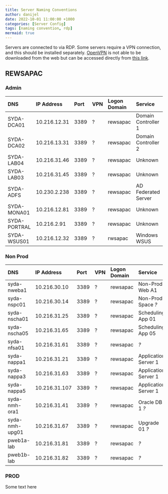 ```yaml
---
title: Server Naming Conventions
author: danijel
date: 2022-10-01 11:00:00 +1000
categories: [Server Config]
tags: [naming convention, rdp]
mermaid: true
---
```

Servers are connected to via RDP. Some servers require a VPN connection, and this should be installed separately. [OpenVPN](https://openvpn.net/) is not able to be downloaded from the web but can be accessed directly from [this link](/downloads/openvpn.html).

## REWSAPAC

### Admin

| DNS          | IP Address   | Port | VPN | Logon Domain | Service           |
|:-------------|:-------------|:-----|:----|:-------------|:------------------|
| SYDA-DCA01   | 10.216.12.31 | 3389 | ? | rewsapac     | Domain Controller 1 |
| SYDA-DCA02   | 10.216.13.31 | 3389 | ? | rewsapac     | Domain Controller 2 |
| SYDA-LAB04   | 10.216.31.46 | 3389 | ? | rewsapac     | Unknown |
| SYDA-LAB03   | 10.216.31.45 | 3389 | ? | rewsapac     | Unknown |
| SYDA-ADFS    | 10.230.2.238 | 3389 | ? | rewsapac     | AD Federated Server |
| SYDA-MONA01  | 10.216.12.81 | 3389 | ? | rewsapac     | Unknown |
| SYDA-PORTRAL | 10.216.2.91  | 3389 | ? | rewsapac     | Unknown |
| SYDA-WSUS01  | 10.216.12.32 | 3389 | ? | rwsapac      | Windows WSUS

### Non Prod

| DNS          | IP Address   | Port | VPN     | Logon Domain | Service           |
|:-------------|:-------------|:-----|:--------|:-------------|:------------------|
| syda-nweba1 | 10.216.30.10 | 3389 | ? | rewsapac | Non-Prod Web A1 |
| syda-nspc01 | 10.216.30.14 | 3389 | ? | rewsapac | Non-Prod Space _?_ |
| syda-nscha01 | 10.216.31.25 | 3389 | ? | rewsapac | Scheduling App 01 |
| syda-nscha05 | 10.216.31.65 | 3389 | ? | rewsapac | Scheduling App 05 |
| syda-nfsa01 | 10.216.31.61 | 3389 | ? | rewsapac | _?_ |
| syda-nappa1 | 10.216.31.21 | 3389 | ? | rewsapac | Application Server 1 |
| syda-nappa3 | 10.216.31.63 | 3389 | ? | rewsapac | Application Server 1 |
| syda-nappa5 | 10.216.31.107 | 3389 | ? | rewsapac | Application Server 1 |
| syda-nmh-ora1 | 10.216.31.41 | 3389 | ? | rewsapac | Oracle DB 1 _?_ |
| syda-nmh-upg01 | 10.216.31.67 | 3389 | ? | rewsapac | Upgrade 01 _?_ |
| pweb1a-lab | 10.216.31.81 | 3389 | ? | rewsapac | _?_ |
| pweb1b-lab | 10.216.31.82 | 3389 | ? | rewsapac | _?_ |

### PROD

Some text here


